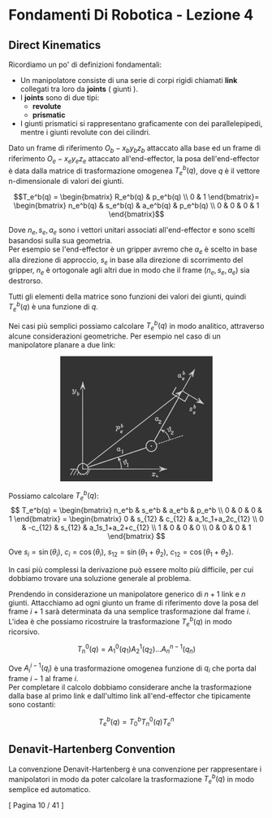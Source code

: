 <script type="text/javascript"
  src="https://cdnjs.cloudflare.com/ajax/libs/mathjax/2.7.0/MathJax.js?config=TeX-AMS_CHTML">
</script>
<script type="text/x-mathjax-config">
  MathJax.Hub.Config({
    tex2jax: {
      inlineMath: [['$','$'], ['\\(','\\)']],
      processEscapes: true},
      jax: ["input/TeX","input/MathML","input/AsciiMath","output/CommonHTML"],
      extensions: ["tex2jax.js","mml2jax.js","asciimath2jax.js","MathMenu.js","MathZoom.js","AssistiveMML.js", "[Contrib]/a11y/accessibility-menu.js"],
      TeX: {
      extensions: ["AMSmath.js","AMSsymbols.js","noErrors.js","noUndefined.js"],
      equationNumbers: {
      autoNumber: "AMS"
      }
    }
  });
</script>

Fondamenti Di Robotica - Lezione 4
==================================

## Direct Kinematics  

Ricordiamo un po' di definizioni fondamentali:  
- Un manipolatore consiste di una serie di corpi rigidi chiamati **link** collegati tra loro da **joints** ( giunti ).  
- I **joints** sono di due tipi:
  - **revolute**
  - **prismatic**
- I giunti prismatici si rappresentano graficamente con dei parallelepipedi, mentre i giunti revolute con dei cilindri.  

Dato un frame di riferimento $O_b-x_by_bz_b$ attaccato alla base ed un frame di riferimento $O_e-x_ey_ez_e$ attaccato all'end-effector, la posa dell'end-effector è data dalla matrice di trasformazione omogenea $T_e^b(q)$, dove $q$ è il vettore n-dimensionale di valori dei giunti.  

$$T_e^b(q) = \begin{bmatrix} R_e^b(q) & p_e^b(q) \\ 0 & 1 \end{bmatrix}= \begin{bmatrix} n_e^b(q) & s_e^b(q) & a_e^b(q) & p_e^b(q) \\ 0 & 0 & 0 & 1 \end{bmatrix}$$  

Dove $n_e,s_e,a_e$ sono i vettori unitari associati all'end-effector e sono scelti basandosi sulla sua geometria.  
Per esempio se l'end-effector è un gripper avremo che $a_e$ è scelto in base alla direzione di approccio, $s_e$ in base alla direzione di scorrimento del gripper, $n_e$ è ortogonale agli altri due in modo che il frame $(n_e,s_e,a_e)$ sia destrorso.  

Tutti gli elementi della matrice sono funzioni dei valori dei giunti, quindi $T_e^b(q)$ è una funzione di $q$.  

Nei casi più semplici possiamo calcolare $T_e^b(q)$ in modo analitico, attraverso alcune considerazioni geometriche. Per esempio nel caso di un manipolatore planare a due link:   

<img style="filter: invert(80%); width: 300px; position:relative; left: 50%; transform: translateX(-50%); -webkit-transform: translateX(-50%); -ms-transform: translateX(-50%);" src="lez4_2d_simple_manipulator.svg" />  

Possiamo calcolare $T_e^b(q)$:  
$$ T_e^b(q) = \begin{bmatrix} n_e^b & s_e^b & a_e^b & p_e^b \\ 0 & 0 & 0 & 1 \end{bmatrix} = \begin{bmatrix} 0 & s_{12} & c_{12} & a_1c_1+a_2c_{12} \\ 0 & -c_{12} & s_{12} & a_1s_1+a_2+c_{12} \\ 1 & 0 & 0 & 0 \\ 0 & 0 & 0 & 1 \end{bmatrix} $$  

Ove $s_i=\sin(\theta_i)$, $c_i=\cos(\theta_i)$, $s_{12}=\sin(\theta_1+\theta_2)$, $c_{12}=\cos(\theta_1+\theta_2)$.  

In casi più complessi la derivazione può essere molto più difficile, per cui dobbiamo trovare una soluzione generale al problema.  

Prendendo in considerazione un manipolatore generico di $n+1$ link e $n$ giunti. Attacchiamo ad ogni giunto un frame di riferimento dove la posa del frame $i+1$ sarà determinata da una semplice trasformazione dal frame $i$.  
L'idea è che possiamo ricostruire la trasformazione $T_e^b(q)$ in modo ricorsivo.  

$$T_n^0(q)=A_1^0(q_1)A_2^1(q_2)...A_n^{n-1}(q_n)$$  

Ove $A_i^{i-1}(q_i)$ è una trasformazione omogenea funzione di $q_i$ che porta dal frame $i-1$ al frame $i$.  
Per completare il calcolo dobbiamo considerare anche la trasformazione dalla base al primo link e dall'ultimo link all'end-effector che tipicamente sono costanti:  

$$T_e^b(q)=T_0^bT_n^0(q)T_e^n$$  


## Denavit-Hartenberg Convention  

La convenzione Denavit-Hartenberg è una convenzione per rappresentare i manipolatori in modo da poter calcolare la trasformazione $T_e^b(q)$ in modo semplice ed automatico.  

[ Pagina 10 / 41 ]  

